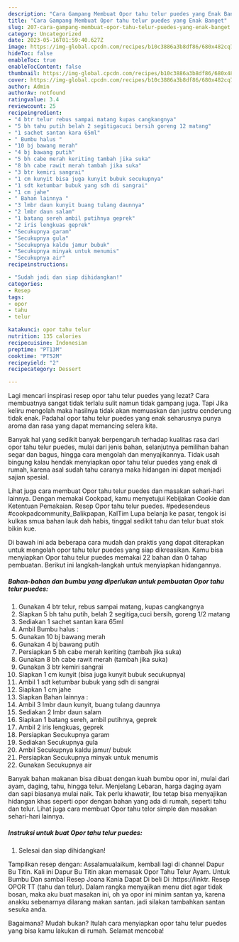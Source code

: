 ```yaml
---
description: "Cara Gampang Membuat Opor tahu telur puedes yang Enak Banget"
title: "Cara Gampang Membuat Opor tahu telur puedes yang Enak Banget"
slug: 207-cara-gampang-membuat-opor-tahu-telur-puedes-yang-enak-banget
category: Uncategorized
date: 2023-05-16T01:59:40.627Z
image: https://img-global.cpcdn.com/recipes/b10c3886a3b8df86/680x482cq70/opor-tahu-telur-puedes-foto-resep-utama.jpg
hideToc: false
enableToc: true
enableTocContent: false
thumbnail: https://img-global.cpcdn.com/recipes/b10c3886a3b8df86/680x482cq70/opor-tahu-telur-puedes-foto-resep-utama.jpg
cover: https://img-global.cpcdn.com/recipes/b10c3886a3b8df86/680x482cq70/opor-tahu-telur-puedes-foto-resep-utama.jpg
author: Admin
authorAv: notfound
ratingvalue: 3.4
reviewcount: 25
recipeingredient:
- "4 btr telur rebus sampai matang kupas cangkangnya"
- "5 bh tahu putih belah 2 segitigacuci bersih goreng 12 matang"
- "1 sachet santan kara 65ml"
- " Bumbu halus "
- "10 bj bawang merah"
- "4 bj bawang putih"
- "5 bh cabe merah keriting tambah jika suka"
- "8 bh cabe rawit merah tambah jika suka"
- "3 btr kemiri sangrai"
- "1 cm kunyit bisa juga kunyit bubuk secukupnya"
- "1 sdt ketumbar bubuk yang sdh di sangrai"
- "1 cm jahe"
- " Bahan lainnya "
- "3 lmbr daun kunyit buang tulang daunnya"
- "2 lmbr daun salam"
- "1 batang sereh ambil putihnya geprek"
- "2 iris lengkuas geprek"
- "Secukupnya garam"
- "Secukupnya gula"
- "Secukupnya kaldu jamur bubuk"
- "Secukupnya minyak untuk menumis"
- "Secukupnya air"
recipeinstructions:

- "Sudah jadi dan siap dihidangkan!"
categories:
- Resep
tags:
- opor
- tahu
- telur

katakunci: opor tahu telur 
nutrition: 135 calories
recipecuisine: Indonesian
preptime: "PT13M"
cooktime: "PT52M"
recipeyield: "2"
recipecategory: Dessert

---
```



Lagi mencari inspirasi resep opor tahu telur puedes yang lezat? Cara membuatnya sangat tidak terlalu sulit namun tidak gampang juga. Tapi Jika keliru mengolah maka hasilnya tidak akan memuaskan dan justru cenderung tidak enak. Padahal opor tahu telur puedes yang enak seharusnya punya aroma dan rasa yang dapat memancing selera kita.


Banyak hal yang sedikit banyak berpengaruh terhadap kualitas rasa dari opor tahu telur puedes, mulai dari jenis bahan, selanjutnya pemilihan bahan segar dan bagus, hingga cara mengolah dan menyajikannya. Tidak usah bingung kalau hendak menyiapkan opor tahu telur puedes yang enak di rumah, karena asal sudah tahu caranya maka hidangan ini dapat menjadi sajian spesial.

Lihat juga cara membuat Opor tahu telur puedes dan masakan sehari-hari lainnya. Dengan memakai Cookpad, kamu menyetujui Kebijakan Cookie dan Ketentuan Pemakaian. Resep Opor tahu telur puedes. #pedesendeus #cookpadcommunity_Balikpapan, KalTim Lupa belanja ke pasar, tengok isi kulkas smua bahan lauk dah habis, tinggal sedikit tahu dan telur buat stok bikin kue.


Di bawah ini ada beberapa cara mudah dan praktis yang dapat diterapkan untuk mengolah opor tahu telur puedes yang siap dikreasikan. Kamu bisa menyiapkan Opor tahu telur puedes memakai 22 bahan dan 0 tahap pembuatan. Berikut ini langkah-langkah untuk menyiapkan hidangannya.

<!--inarticleads1-->

##### Bahan-bahan dan bumbu yang diperlukan untuk pembuatan Opor tahu telur puedes:

1. Gunakan 4 btr telur, rebus sampai matang, kupas cangkangnya
1. Siapkan 5 bh tahu putih, belah 2 segitiga,cuci bersih, goreng 1/2 matang
1. Sediakan 1 sachet santan kara 65ml
1. Ambil  Bumbu halus :
1. Gunakan 10 bj bawang merah
1. Gunakan 4 bj bawang putih
1. Persiapkan 5 bh cabe merah keriting (tambah jika suka)
1. Gunakan 8 bh cabe rawit merah (tambah jika suka)
1. Gunakan 3 btr kemiri sangrai
1. Siapkan 1 cm kunyit (bisa juga kunyit bubuk secukupnya)
1. Ambil 1 sdt ketumbar bubuk yang sdh di sangrai
1. Siapkan 1 cm jahe
1. Siapkan  Bahan lainnya :
1. Ambil 3 lmbr daun kunyit, buang tulang daunnya
1. Sediakan 2 lmbr daun salam
1. Siapkan 1 batang sereh, ambil putihnya, geprek
1. Ambil 2 iris lengkuas, geprek
1. Persiapkan Secukupnya garam
1. Sediakan Secukupnya gula
1. Ambil Secukupnya kaldu jamur/ bubuk
1. Persiapkan Secukupnya minyak untuk menumis
1. Gunakan Secukupnya air


Banyak bahan makanan bisa dibuat dengan kuah bumbu opor ini, mulai dari ayam, daging, tahu, hingga telur. Menjelang Lebaran, harga daging ayam dan sapi biasanya mulai naik. Tak perlu khawatir, Ibu tetap bisa menyajikan hidangan khas seperti opor dengan bahan yang ada di rumah, seperti tahu dan telur. Lihat juga cara membuat Opor tahu telor simple dan masakan sehari-hari lainnya. 

<!--inarticleads2-->

##### Instruksi untuk buat Opor tahu telur puedes:


1. Selesai dan siap dihidangkan!

Tampilkan resep dengan: Assalamualaikum, kembali lagi di channel Dapur Bu Titin. Kali ini Dapur Bu Titin akan memasak Opor Tahu Telur Ayam. Untuk Bumbu Dan sambal Resep Joana Kania Dapat Di beli Di :https://linktr. Resep OPOR TT (tahu dan telur). Dalam rangka menyajikan menu diet agar tidak bosan, maka aku buat masakan ini, oh ya opor ini minim santan ya, karena anakku sebenarnya dilarang makan santan. jadi silakan tambahkan santan sesuka anda. 

Bagaimana? Mudah bukan? Itulah cara menyiapkan opor tahu telur puedes yang bisa kamu lakukan di rumah. Selamat mencoba!
